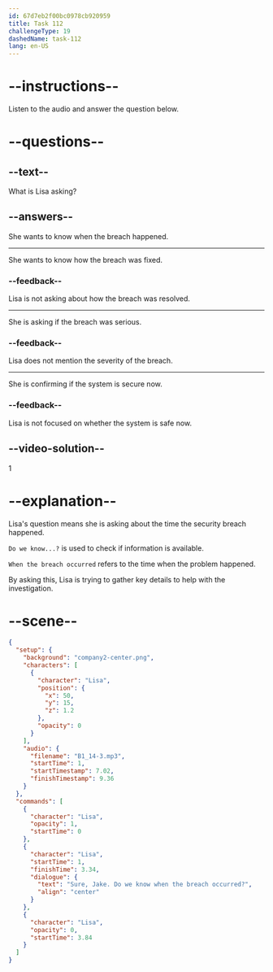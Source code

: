 ```yaml
---
id: 67d7eb2f00bc0978cb920959
title: Task 112
challengeType: 19
dashedName: task-112
lang: en-US
---
```


<!-- (audio) Lisa: Sure, Jake. Do we know when the breach occurred? -->

# --instructions--

Listen to the audio and answer the question below.

# --questions--

## --text--

What is Lisa asking?

## --answers--

She wants to know when the breach happened.

---

She wants to know how the breach was fixed.

### --feedback--

Lisa is not asking about how the breach was resolved.

---

She is asking if the breach was serious.

### --feedback--

Lisa does not mention the severity of the breach.

---

She is confirming if the system is secure now.

### --feedback--

Lisa is not focused on whether the system is safe now.

## --video-solution--

1

# --explanation--

Lisa's question means she is asking about the time the security breach happened.  

`Do we know...?` is used to check if information is available.

`When the breach occurred` refers to the time when the problem happened.

By asking this, Lisa is trying to gather key details to help with the investigation.

# --scene--

```json
{
  "setup": {
    "background": "company2-center.png",
    "characters": [
      {
        "character": "Lisa",
        "position": {
          "x": 50,
          "y": 15,
          "z": 1.2
        },
        "opacity": 0
      }
    ],
    "audio": {
      "filename": "B1_14-3.mp3",
      "startTime": 1,
      "startTimestamp": 7.02,
      "finishTimestamp": 9.36
    }
  },
  "commands": [
    {
      "character": "Lisa",
      "opacity": 1,
      "startTime": 0
    },
    {
      "character": "Lisa",
      "startTime": 1,
      "finishTime": 3.34,
      "dialogue": {
        "text": "Sure, Jake. Do we know when the breach occurred?",
        "align": "center"
      }
    },
    {
      "character": "Lisa",
      "opacity": 0,
      "startTime": 3.84
    }
  ]
}
```
